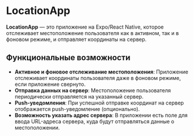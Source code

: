 # LocationApp

**LocationApp** — это приложение на Expo/React Native, которое отслеживает местоположение пользователя как в активном, так и в фоновом режиме, и отправляет координаты на сервер.

## Функциональные возможности

- **Активное и фоновое отслеживание местоположения**: Приложение отслеживает координаты пользователя даже в фоновом режиме, если приложение свернуто.
- **Отправка данных на сервер**: Местоположение пользователя периодически отправляется на указанный сервер.
- **Push-уведомления**: При успешной отправке координат на сервер отображается push-уведомление (опционально).
- **Возможность указать адрес сервера**: В приложении есть поле для ввода URL-адреса сервера, куда будут отправляться данные о местоположении.
